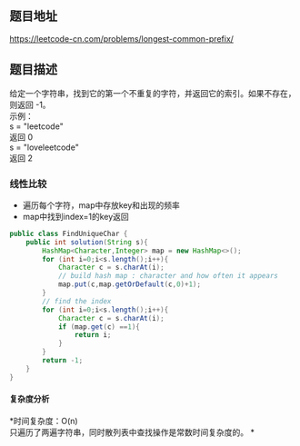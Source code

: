 ## 题目地址
https://leetcode-cn.com/problems/longest-common-prefix/
## 题目描述
给定一个字符串，找到它的第一个不重复的字符，并返回它的索引。如果不存在，则返回 -1。  
示例：  
s = "leetcode"  
返回 0  
s = "loveleetcode"  
返回 2  
### 线性比较
* 遍历每个字符，map中存放key和出现的频率  
* map中找到index=1的key返回
```java
public class FindUniqueChar {
    public int solution(String s){
        HashMap<Character,Integer> map = new HashMap<>();
        for (int i=0;i<s.length();i++){
            Character c = s.charAt(i);
            // build hash map : character and how often it appears
            map.put(c,map.getOrDefault(c,0)+1);
        }
        // find the index
        for (int i=0;i<s.length();i++){
            Character c = s.charAt(i);
            if (map.get(c) ==1){
                return i;
            }
        }
        return -1;
    }
}
```
#### 复杂度分析
*时间复杂度：O(n)  
只遍历了两遍字符串，同时散列表中查找操作是常数时间复杂度的。
*